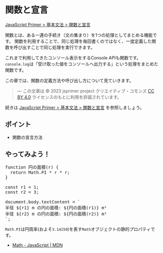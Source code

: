 # 関数と宣言

<a href="https://jsprimer.net/basic/function-declaration/" target="_blank" rel="noreferrer">JavaScript Primer > 基本文法 > 関数と宣言</a>

関数とは、ある一連の手続き（文の集まり）を1つの処理としてまとめる機能です。
関数を利用することで、同じ処理を毎回書くのではなく、一度定義した関数を呼び出すことで同じ処理を実行できます。

これまで利用してきたコンソール表示をするConsole APIも関数です。
`console.log`は「受け取った値をコンソールへ出力する」という処理をまとめた関数です。

この章では、関数の定義方法や呼び出し方について見ていきます。

> ― この文章は © 2023 jsprimer project クリエイティブ・コモンズ [CC BY 4.0](https://github.com/asciidwango/js-primer/blob/master/LICENSE-CC-BY) ライセンスのもとに利用を許諾されています。

続きは <a href="https://jsprimer.net/basic/function-declaration/" target="_blank" rel="noreferrer">JavaScript Primer > 基本文法 > 関数と宣言</a> を参照しましょう。

## ポイント

- 関数の宣言方法

## やってみよう！

<!-- prettier-ignore -->
<div class="codepen" data-prefill data-editable data-default-tab="js,result" data-height="480">

<pre data-lang="js">
function 円の面積(r) {
  return Math.PI * r * r;
}

const r1 = 1;
const r2 = 3;

document.body.textContent = `
半径 ${r1} m の円の面積: ${円の面積(r1)} m²
半径 ${r2} m の円の面積: ${円の面積(r2)} m²
`;
</pre>
</div>
<script async src="https://static.codepen.io/assets/embed/ei.js"></script>

`Math.PI`は円周率(およそ`3.14159`)を表す`Math`オブジェクトの静的プロパティです。

- <a href="https://developer.mozilla.org/ja/docs/Web/JavaScript/Reference/Global_Objects/Math" target="_blank" rel="noreferrer">Math - JavaScript | MDN</a>
